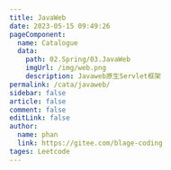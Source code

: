 ```yaml
---
title: JavaWeb
date: 2023-05-15 09:49:26
pageComponent: 
  name: Catalogue
  data: 
    path: 02.Spring/03.JavaWeb
    imgUrl: /img/web.png
    description: Javaweb原生Servlet框架
permalink: /cata/javaweb/
sidebar: false
article: false
comment: false
editLink: false
author: 
  name: phan
  link: https://gitee.com/blage-coding
tages: Leetcode
---
```

